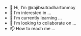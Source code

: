 - 👋 Hi, I’m @rajibsutradhartonmoy
- 👀 I’m interested in ...
- 🌱 I’m currently learning ...
- 💞️ I’m looking to collaborate on ...
- 📫 How to reach me ...

<!---
rajibsutradhartonmoy/rajibsutradhartonmoy is a ✨ special ✨ repository because its `README.md` (this file) appears on your GitHub profile.
You can click the Preview link to take a look at your changes.
--->
